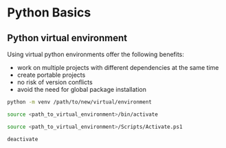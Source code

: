 # Python Basics

## Python virtual environment

Using virtual python environments offer the following benefits:

* work on multiple projects with different dependencies at the same time
* create portable projects
* no risk of version conflicts
* avoid the need for global package installation

```bash title="Setup new virtual environment"
python -m venv /path/to/new/virtual/environment
```

 ```bash title="Activate virtual environment - Linux (bash/zsh)"
 source <path_to_virtual_environment>/bin/activate
 ```

 ```bash title="Activate virtual environment - Windows (PowerShell)"
 source <path_to_virtual_environment>/Scripts/Activate.ps1
 ```

```bash title="Deactivate virtual environment - Linux/Windows"
deactivate
```
